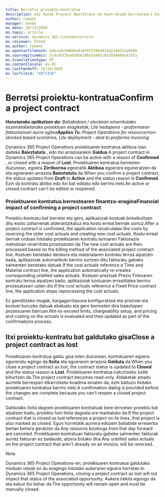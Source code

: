 ```yaml
---
title: Berretsi proiektu-kontratua
description: Gai honek Project Operations-en kontratuak berresteari buruzko informazioa eskaintzen du.
author: rumant
manager: Annbe
ms.date: 10/13/2020
ms.topic: article
ms.service: dynamics-365-customerservice
ms.reviewer: kfend
ms.author: rumant
ms.openlocfilehash: babce9c64098a9c87072786d914d2340251a8986
ms.sourcegitcommit: 5c4c9bf3ba018562d6cb3443c01d550489c415fa
ms.translationtype: HT
ms.contentlocale: eu-ES
ms.lasthandoff: 10/16/2020
ms.locfileid: "4071156"
---
```

# <a name="confirm-a-project-contract"></a><span data-ttu-id="83629-103">Berretsi proiektu-kontratua</span><span class="sxs-lookup"><span data-stu-id="83629-103">Confirm a project contract</span></span>

<span data-ttu-id="83629-104">_**Honetarako aplikatzen da:** Baliabideen / stockean oinarritutako eszenatokietarako proiektuen eragiketak, Lite hedapena - proformaren fakturazioari aurre egitea_</span><span class="sxs-lookup"><span data-stu-id="83629-104">_**Applies To:** Project Operations for resource/non-stocked based scenarios, Lite deployment - deal to proforma invoicing_</span></span>

<span data-ttu-id="83629-105">Dynamics 365 Project Operations proiektuaren kontratua aktiboa izan daiteke **Baieztatuta** , edo itxi arrazoiarekin **Galdua**.</span><span class="sxs-lookup"><span data-stu-id="83629-105">A project contract in Dynamics 365 Project Operations can be active with a reason of **Confirmed** , or closed with a reason of **Lost**.</span></span> <span data-ttu-id="83629-106">Proiektuaren kontratua berresten duzunean, egoera **Zirriborroa** egoeratik **Aktiboa** egoerara eguneratzen da eta egoeraren arrazoia **Baieztatuta** da.</span><span class="sxs-lookup"><span data-stu-id="83629-106">When you confirm a project contract, the status updates from **Draft** to **Active** and the status reason is **Confirmed**.</span></span> <span data-ttu-id="83629-107">Ezin da kontratu aktibo edo itxi bat editatu edo berriro ireki.</span><span class="sxs-lookup"><span data-stu-id="83629-107">An active or closed contract can't be edited or reopened.</span></span> 

### <a name="financial-impact-of-confirming-a-project-contract"></a><span data-ttu-id="83629-108">Proiektuaren kontratua berrestearen finantza-eragina</span><span class="sxs-lookup"><span data-stu-id="83629-108">Financial impact of confirming a project contract</span></span>

<span data-ttu-id="83629-109">Proiektu-kontratu bat berretsi eta gero, aplikazioak kostuak birkalkultzen ditu kostu zaharrenak alderantzikatuz eta kostu erreal berriak sortuz.</span><span class="sxs-lookup"><span data-stu-id="83629-109">After a project contract is confirmed, the application recalculates the costs by reversing the older cost actuals and creating new cost actuals.</span></span> <span data-ttu-id="83629-110">Kostu erreal berriak orduan lotutako proiektuaren kontratu lerroaren Fakturazio metodoan oinarrituta prozesatzen da.</span><span class="sxs-lookup"><span data-stu-id="83629-110">The new cost actuals are then processed based on the billing method of the associated project contract line.</span></span> <span data-ttu-id="83629-111">Kostuen benetako denbora eta materialaren kontratu lerroa aipatzen bada, aplikazioak automatikoki berriro sortzen ditu fakturatu gabeko salmenten benetako datuak.</span><span class="sxs-lookup"><span data-stu-id="83629-111">If the cost actuals reference a Time and Material contract line, the application automatically re-creates corresponding unbilled sales actuals.</span></span> <span data-ttu-id="83629-112">Kostuen prezioak Prezio Finkoaren kontratu lerroa aipatzen badu, aplikazioak kostuaren errealitatea berriro prozesatzeari uzten dio.</span><span class="sxs-lookup"><span data-stu-id="83629-112">If the cost actuals reference a Fixed Price contract line, the application stops reprocessing the cost actuals.</span></span>

<span data-ttu-id="83629-113">Ez gainditzeko mugak, kargagarritasuna konfiguratzea eta prezioei eta kostuei buruzko datuak ebaluatu eta gero berresten dira baieztapen prozesuaren barruan.</span><span class="sxs-lookup"><span data-stu-id="83629-113">Not-to-exceed limits, chargeability setup, and pricing and costing on the actuals is evaluated and then updated as part of the confirmations process.</span></span>

## <a name="close-a-project-contract-as-lost"></a><span data-ttu-id="83629-114">Itxi proiektu-kontratu bat galdutako gisa</span><span class="sxs-lookup"><span data-stu-id="83629-114">Close a project contract as lost</span></span>

<span data-ttu-id="83629-115">Proiektuaren kontratua galdu gisa ixten duzunean, kontratuaren egoera eguneratu egingo da **Itxita** eta egoeraren arrazoia **Galduta** da.</span><span class="sxs-lookup"><span data-stu-id="83629-115">When you close a project contract as lost, the contract status is updated to **Closed** and the status reason is **Lost**.</span></span> <span data-ttu-id="83629-116">Proiektuaren kontratua irakurtzeko soilik bihurtzen da.</span><span class="sxs-lookup"><span data-stu-id="83629-116">The project contract becomes read-only.</span></span> <span data-ttu-id="83629-117">Aldaketak amaitu aurretik berrespen elkarrizketa-koadroa ematen da, ezin baituzu itxitako proiektuaren kontratua berriro ireki.</span><span class="sxs-lookup"><span data-stu-id="83629-117">A confirmation dialog is provided before the changes are complete because you can't reopen a closed project contract.</span></span>

<span data-ttu-id="83629-118">Galdutako itxita dagoen proiektuaren kontratuak bere lerroetan proiektu bat aipatzen badu, proiektu hori itxita dagoela ere markatuko da.</span><span class="sxs-lookup"><span data-stu-id="83629-118">If the project contract that is closed as lost references a project on its lines, that project is also marked as closed.</span></span> <span data-ttu-id="83629-119">Egun horretatik aurrera edozein baliabide erreserba bertan behera geratzen da.</span><span class="sxs-lookup"><span data-stu-id="83629-119">Any resource bookings from that day forward are canceled.</span></span> <span data-ttu-id="83629-120">Proiektuaren kontratuan fakturatu gabeko salmenten fakturak aurrez fakturan ez badaude, atzera botako dira.</span><span class="sxs-lookup"><span data-stu-id="83629-120">Any unbilled sales actuals on the project contract that aren't already on an invoice, will be reversed.</span></span>

> [!NOTE]
> <span data-ttu-id="83629-121">Dynamics 365 Project Operations-en, proiektuaren kontratua galdutako moduan ixteak ez du eragingo lotutako aukeraren egoera horretan.</span><span class="sxs-lookup"><span data-stu-id="83629-121">In Dynamics 365 Project Operations, closing a project contract as lost will not impact that status of the associated opportunity.</span></span> <span data-ttu-id="83629-122">Aukera irekita egongo da eta eskuz itxi behar da.</span><span class="sxs-lookup"><span data-stu-id="83629-122">The opportunity will remain open and must be manually closed.</span></span>
